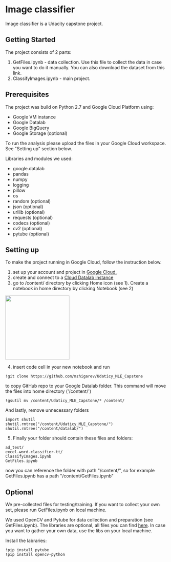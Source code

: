 # Image classifier
Image classifier is a Udacity capstone project.


## Getting Started

The project consists of 2 parts:
1) GetFiles.ipynb - data collection. Use this file to collect the data in case you want to do it manually. You can also download the dataset from this link. 
2) ClassifyImages.ipynb - main project. 



## Prerequisites

The project was build on Python 2.7 and Google Cloud Platform using:
- Google VM instance
- Google Datalab
- Google BigQuery
- Google Storage (optional)

To run the analysis please upload the files in your Google Cloud workspace. See "Setting up" section below. 

Libraries and modules we used:
- google.datalab
- pandas
- numpy
- logging
- pillow
- os
- random (optional)
- json (optional)
- urllib (optional)
- requests (optional)
- codecs (optional)
- cv2 (optional)
- pytube (optional)



## Setting up

To make the project running in Google Cloud, follow the instruction below.
1) set up your account and project in [Google Cloud.](https://cloud.google.com/)
2) create and connect to a [Cloud Datalab instance](https://cloud.google.com/datalab/docs/quickstarts#create_and_connect_to_a_cloud_datalab_instance)
3) go to /content/ directory by clicking Home icon (see 1). Create a notebook in home directory by clicking Notebook (see 2) 

<a><img src="http://image.prntscr.com/image/5ff4430c4e7b4bf7bedbb942c5d92a1c.png" height="200"></a>

4) insert code cell in your new notebook and run
```
!git clone https://github.com/mzhigarev/Udaticy_MLE_Capstone
```
to copy GitHub repo to your Google Datalab folder. This command will move the files into home directory ('/content/')

```
!gsutil mv /content/Udaticy_MLE_Capstone/* /content/
```
And lastly, remove unnecessary folders
```
import shutil
shutil.rmtree("/content/Udaticy_MLE_Capstone/")
shutil.rmtree("/content/datalab/")
```
5) Finally your folder should contain these files and folders: 
```
ad_test/
excel-word-classifier-tt/
ClassifyImages.ipynb
GetFiles.ipynb
```
now you can reference the folder with path "/content/", so for example GetFiles.ipynb has a path "/content/GetFiles.ipynb"



## Optional
We pre-collected files for testing/training. If you want to collect your own set, please run GetFiles.ipynb on local machine. 


We used OpenCV and Pytube for data collection and preparation (see GetFiles.ipynb). The libraries are optional, all files you can find [here](https://github.com/mzhigarev/Udaticy_MLE_Capstone/excel-word-classifier-tt/). In case you want to gather your own data, use the libs on your local machine. 

Install the labraries:
```
!pip install pytube
!pip install opencv-python
```

